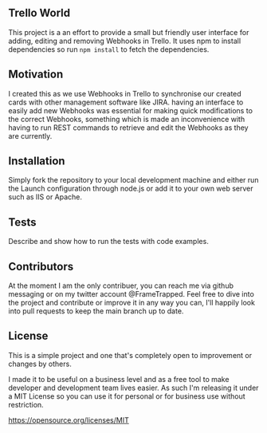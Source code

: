 ## Trello World

This project is a an effort to provide a small but friendly user interface for adding, editing and removing Webhooks in Trello. It uses npm to install dependencies so run `npm install` to fetch the dependencies.

## Motivation

I created this as we use Webhooks in Trello to synchronise our created cards with other management software like JIRA. having an interface to easily add new Webhooks was essential for making quick modifications to the correct Webhooks, something which is made an inconvenience with having to run REST commands to retrieve and edit the Webhooks as they are currently. 

## Installation

Simply fork the repository to your local development machine and either run the Launch configuration through node.js or add it to your own web server such as IIS or Apache.

## Tests

Describe and show how to run the tests with code examples.

## Contributors

At the moment I am the only contribuer, you can reach me via github messaging or on my twitter account @FrameTrapped. Feel free to dive into the project and contribute or improve it in any way you can, I'll happily look into pull requests to keep the main branch up to date.

## License

This is a simple project and one that's completely open to improvement or changes by others. 

I made it to be useful on a business level and as a free tool to make developer and development team lives easier. As such I'm releasing it under a MIT License so you can use it for personal or for business use without restriction.

https://opensource.org/licenses/MIT